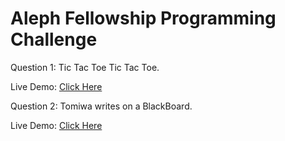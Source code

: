 # Aleph Fellowship Programming Challenge

Question 1: Tic Tac Toe
Tic Tac Toe.

Live Demo: [Click Here](https://itzadetunji.github.io/aleph-fellowship-programming-challenge/TicTacToe/index.html)

Question 2: Tomiwa writes on a BlackBoard.

Live Demo: [Click Here](https://itzadetunji.github.io/aleph-fellowship-programming-challenge/Tomiwa-BlackBoard/index.html)
